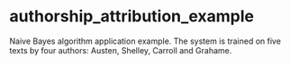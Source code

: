 # authorship_attribution_example
Naive Bayes algorithm application example. The system is trained on five texts by four authors: Austen, Shelley, Carroll and Grahame.

